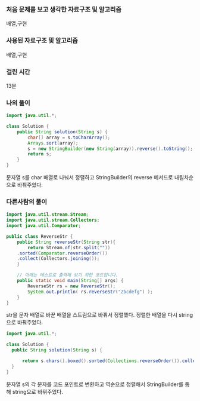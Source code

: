 ### 처음 문제를 보고 생각한 자료구조 및 알고리즘

배열,구현

### 사용된 자료구조 및 알고리즘

배열,구현

### 걸린 시간

13분

### 나의 풀이

```java
import java.util.*;

class Solution {
    public String solution(String s) {
        char[] array = s.toCharArray();
        Arrays.sort(array);
        s = new StringBuilder(new String(array)).reverse().toString();
        return s;
    }
}
```

문자열 s를 char 배열로 나눠서 정렬하고 StringBuilder의 reverse 메서드로 내림차순으로 바꿔주었다.

### 다른사람의 풀이

```java
import java.util.stream.Stream;
import java.util.stream.Collectors;
import java.util.Comparator;

public class ReverseStr {
    public String reverseStr(String str){
        return Stream.of(str.split(""))
    .sorted(Comparator.reverseOrder())
    .collect(Collectors.joining());
    }

    // 아래는 테스트로 출력해 보기 위한 코드입니다.
    public static void main(String[] args) {
        ReverseStr rs = new ReverseStr();
        System.out.println( rs.reverseStr("Zbcdefg") );
    }
}
```

str을 문자 배열로 바꾼 배열을 스트림으로 바꿔서 정렬했다. 정렬한 배열을 다시 string으로 바꿔주었다.

```java
import java.util.*;

class Solution {
  public String solution(String s) {

      return s.chars().boxed().sorted(Collections.reverseOrder()).collect(StringBuilder::new, StringBuilder::appendCodePoint, StringBuilder::append).toString();
  }
}
```

문자열 s의 각 문자를 코드 포인트로 변환하고 역순으로 정렬해서 StringBuilder를 통해 string으로 바꿔주었다.